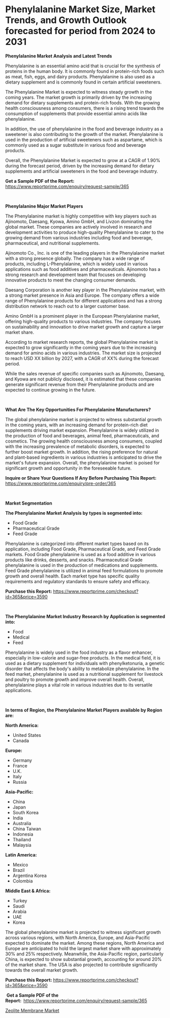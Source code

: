 <p><h1>Phenylalanine Market Size, Market Trends, and Growth Outlook forecasted for period from 2024 to 2031</h1></p><p><strong>Phenylalanine Market Analysis and Latest Trends</strong></p>
<p><p>Phenylalanine is an essential amino acid that is crucial for the synthesis of proteins in the human body. It is commonly found in protein-rich foods such as meat, fish, eggs, and dairy products. Phenylalanine is also used as a dietary supplement and is commonly found in certain artificial sweeteners.</p><p>The Phenylalanine Market is expected to witness steady growth in the coming years. The market growth is primarily driven by the increasing demand for dietary supplements and protein-rich foods. With the growing health consciousness among consumers, there is a rising trend towards the consumption of supplements that provide essential amino acids like phenylalanine.</p><p>In addition, the use of phenylalanine in the food and beverage industry as a sweetener is also contributing to the growth of the market. Phenylalanine is used in the production of artificial sweeteners such as aspartame, which is commonly used as a sugar substitute in various food and beverage products.</p><p>Overall, the Phenylalanine Market is expected to grow at a CAGR of 1.90% during the forecast period, driven by the increasing demand for dietary supplements and artificial sweeteners in the food and beverage industry.</p></p>
<p><strong>Get a Sample PDF of the Report:&nbsp;</strong> <a href="https://www.reportprime.com/enquiry/request-sample/365">https://www.reportprime.com/enquiry/request-sample/365</a></p>
<p>&nbsp;</p>
<p><strong>Phenylalanine Major Market Players</strong></p>
<p><p>The Phenylalanine market is highly competitive with key players such as Ajinomoto, Daesang, Kyowa, Amino GmbH, and Livzon dominating the global market. These companies are actively involved in research and development activities to produce high-quality Phenylalanine to cater to the growing demand from various industries including food and beverage, pharmaceutical, and nutritional supplements.</p><p>Ajinomoto Co., Inc. is one of the leading players in the Phenylalanine market with a strong presence globally. The company has a wide range of products, including L-Phenylalanine, which is widely used in various applications such as food additives and pharmaceuticals. Ajinomoto has a strong research and development team that focuses on developing innovative products to meet the changing consumer demands.</p><p>Daesang Corporation is another key player in the Phenylalanine market, with a strong market presence in Asia and Europe. The company offers a wide range of Phenylalanine products for different applications and has a strong distribution network to reach out to a larger customer base.</p><p>Amino GmbH is a prominent player in the European Phenylalanine market, offering high-quality products to various industries. The company focuses on sustainability and innovation to drive market growth and capture a larger market share.</p><p>According to market research reports, the global Phenylalanine market is expected to grow significantly in the coming years due to the increasing demand for amino acids in various industries. The market size is projected to reach USD XX billion by 2027, with a CAGR of XX% during the forecast period.</p><p>While the sales revenue of specific companies such as Ajinomoto, Daesang, and Kyowa are not publicly disclosed, it is estimated that these companies generate significant revenue from their Phenylalanine products and are expected to continue growing in the future.</p></p>
<p>&nbsp;</p>
<p><strong>What Are The Key Opportunities For Phenylalanine Manufacturers?</strong></p>
<p><p>The global phenylalanine market is projected to witness substantial growth in the coming years, with an increasing demand for protein-rich diet supplements driving market expansion. Phenylalanine is widely utilized in the production of food and beverages, animal feed, pharmaceuticals, and cosmetics. The growing health consciousness among consumers, coupled with the increasing prevalence of metabolic disorders, is expected to further boost market growth. In addition, the rising preference for natural and plant-based ingredients in various industries is anticipated to drive the market's future expansion. Overall, the phenylalanine market is poised for significant growth and opportunity in the foreseeable future.</p></p>
<p><strong>Inquire or Share Your Questions If Any Before Purchasing This Report:</strong> <a href="https://www.reportprime.com/enquiry/pre-order/365">https://www.reportprime.com/enquiry/pre-order/365</a></p>
<p>&nbsp;</p>
<p><strong>Market Segmentation</strong></p>
<p><strong>The Phenylalanine Market Analysis by types is segmented into:</strong></p>
<p><ul><li>Food Grade</li><li>Pharmaceutical Grade</li><li>Feed Grade</li></ul></p>
<p><p>Phenylalanine is categorized into different market types based on its application, including Food Grade, Pharmaceutical Grade, and Feed Grade markets. Food Grade phenylalanine is used as a food additive in various products like drinks, desserts, and snacks. Pharmaceutical Grade phenylalanine is used in the production of medications and supplements. Feed Grade phenylalanine is utilized in animal feed formulations to promote growth and overall health. Each market type has specific quality requirements and regulatory standards to ensure safety and efficacy.</p></p>
<p><strong>Purchase this Report:&nbsp;</strong><a href="https://www.reportprime.com/checkout?id=365&price=3590">https://www.reportprime.com/checkout?id=365&price=3590</a></p>
<p>&nbsp;</p>
<p><strong>The Phenylalanine Market Industry Research by Application is segmented into:</strong></p>
<p><ul><li>Food</li><li>Medical</li><li>Feed</li></ul></p>
<p><p>Phenylalanine is widely used in the food industry as a flavor enhancer, especially in low-calorie and sugar-free products. In the medical field, it is used as a dietary supplement for individuals with phenylketonuria, a genetic disorder that affects the body's ability to metabolize phenylalanine. In the feed market, phenylalanine is used as a nutritional supplement for livestock and poultry to promote growth and improve overall health. Overall, phenylalanine plays a vital role in various industries due to its versatile applications.</p></p>
<p>&nbsp;</p>
<p><strong>In terms of Region, the Phenylalanine Market Players available by Region are:</strong></p>
<p>
    <p> <strong> North America: </strong>
        <ul>
            <li>United States</li>
            <li>Canada</li>
        </ul>
        </p> 
    <p> <strong> Europe: </strong>
        <ul>
            <li>Germany</li>
            <li>France</li>
            <li>U.K.</li>
            <li>Italy</li>
            <li>Russia</li>
        </ul>
        </p> 
    <p> <strong> Asia-Pacific: </strong>
        <ul>
            <li>China</li>
            <li>Japan</li>
            <li>South Korea</li>
            <li>India</li>
            <li>Australia</li>
            <li>China Taiwan</li>
            <li>Indonesia</li>
            <li>Thailand</li>
            <li>Malaysia</li>
        </ul>
        </p> 
    <p> <strong> Latin America: </strong>
        <ul>
            <li>Mexico</li>
            <li>Brazil</li>
            <li>Argentina Korea</li>
            <li>Colombia</li>
        </ul>
        </p> 
    <p> <strong> Middle East & Africa: </strong>
        <ul>
            <li>Turkey</li>
            <li>Saudi</li>
            <li>Arabia</li>
            <li>UAE</li>
            <li>Korea</li>
        </ul>
    </p>
    </p>
<p><p>The global phenylalanine market is projected to witness significant growth across various regions, with North America, Europe, and Asia-Pacific expected to dominate the market. Among these regions, North America and Europe are anticipated to hold the largest market share with approximately 30% and 25% respectively. Meanwhile, the Asia-Pacific region, particularly China, is expected to show substantial growth, accounting for around 20% of the market share. The USA is also projected to contribute significantly towards the overall market growth.</p></p>
<p><strong>Purchase this Report: </strong><a href="https://www.reportprime.com/checkout?id=365&price=3590">https://www.reportprime.com/checkout?id=365&price=3590</a></p>
<p>&nbsp;<strong>Get a Sample PDF of the Report:&nbsp;&nbsp;</strong><a href="https://www.reportprime.com/enquiry/request-sample/365">https://www.reportprime.com/enquiry/request-sample/365</a></p>
<p><strong></strong></p>
<p><p><a href="https://github.com/Sinjinluong3e0awx2m195k76/Market-Research-Report-List-1/blob/main/zeolite-membrane-market.md">Zeolite Membrane Market</a></p></p>